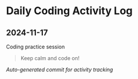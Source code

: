 # Daily Coding Activity Log

## 2024-11-17

Coding practice session

> Keep calm and code on!

*Auto-generated commit for activity tracking*
